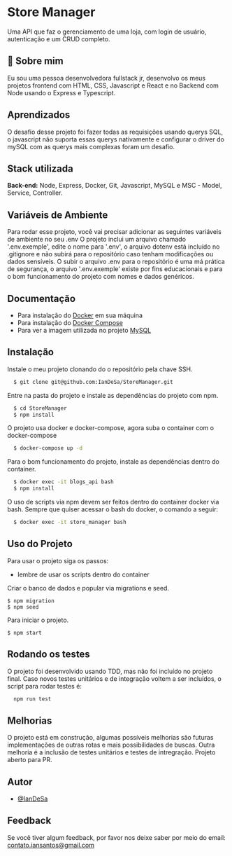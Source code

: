 # Store Manager

Uma API que faz o gerenciamento de uma loja, com login de usuário, autenticação e um CRUD completo.


## 🚀 Sobre mim
Eu sou uma pessoa desenvolvedora fullstack jr, desenvolvo os meus projetos frontend com HTML, CSS, Javascript e React e no Backend com Node usando o Express e Typescript.

## Aprendizados

O desafio desse projeto foi fazer todas as requisições usando querys SQL, o javascript não suporta essas querys nativamente e configurar o driver do mySQL com as querys mais complexas foram um desafio.


## Stack utilizada

**Back-end:** Node, Express, Docker, Git, Javascript, MySQL e MSC - Model, Service, Controller.


## Variáveis de Ambiente

Para rodar esse projeto, você vai precisar adicionar as seguintes variáveis de ambiente no seu .env
O projeto inclui um arquivo chamado '.env.exemple', edite o nome para '.env', o arquivo dotenv está incluído no .gitignore e não subirá para o repositório caso tenham modificações ou dados sensíveis.
O subir o arquivo .env para o repositório é uma má prática de segurança, o arquivo '.env.exemple' existe por fins educacionais e para o bom funcionamento do projeto com nomes e dados genéricos.

## Documentação
* Para instalação do [Docker](https://docs.docker.com/desktop/install/windows-install/) em sua máquina
* Para instalação do [Docker Compose](https://docs.docker.com/compose/install/)
* Para ver a imagem utilizada no projeto [MySQL](https://hub.docker.com/layers/library/mysql/5.7/images/sha256-4ff8da589a6dd1ff2323a50b409575cb5ca7d5dd1169783a911476c757ed48f5?context=explore)



## Instalação

Instale o meu projeto clonando do o repositório pela chave SSH.

```bash
  $ git clone git@github.com:IanDeSa/StoreManager.git
```
Entre na pasta do projeto e instale as dependências do projeto com npm.
```bash
  $ cd StoreManager
  $ npm install
```
O projeto usa docker e docker-compose, agora suba o container com o docker-compose
```bash
  $ docker-compose up -d
```
Para o bom funcionamento do projeto, instale as dependências dentro do container.
```bash
  $ docker exec -it blogs_api bash
  $ npm install
```
O uso de scripts via npm devem ser feitos dentro do container docker via bash.
Sempre que quiser acessar o bash do docker, o comando a seguir:
```bash
  $ docker exec -it store_manager bash
```

## Uso do Projeto
Para usar o projeto siga os passos:
* lembre de usar os scripts dentro do container

Criar o banco de dados e popular via migrations e seed.

```
$ npm migration
$ npm seed
```
Para iniciar o projeto.
```
$ npm start
```
## Rodando os testes

O projeto foi desenvolvido usando TDD, mas não foi incluído no projeto final. Caso novos testes unitários e de integração voltem a ser incluídos, o script para rodar testes é:

```bash
  npm run test
```

## Melhorias

O projeto está em construção, algumas possíveis melhorias são futuras implementações de outras rotas e mais possibilidades de buscas.
Outra melhoria é a inclusão de testes unitários e testes de intregração.
Projeto aberto para PR.

## Autor

- [@IanDeSa](https://github.com/IanDeSa)


## Feedback

Se você tiver algum feedback, por favor nos deixe saber por meio do email: contato.iansantos@gmail.com
